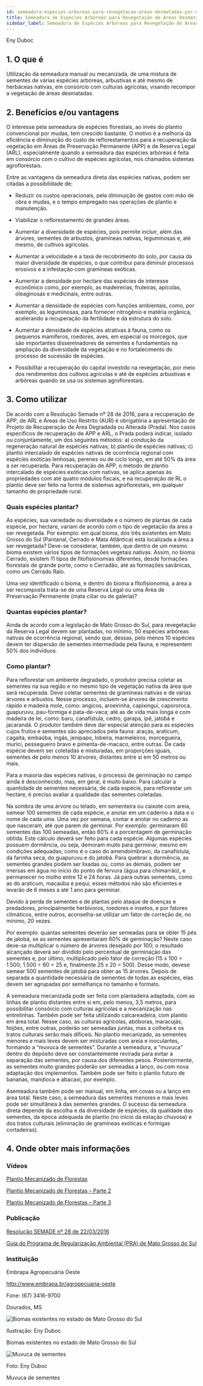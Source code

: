 ```yaml
---
id: semeadura-especies-arboreas-para-revegetacao-areas-desmatadas-por-meio-de-sistemas-agroflorestais
title: Semeadura de Espécies Arbóreas para Revegetação de Áreas Desmatadas por meio de Sistemas Agroflorestais
sidebar_label: Semeadura de Espécies Arbóreas para Revegetação de Áreas Desmatadas por meio de Sistemas Agroflorestais
---
```


<div class="center-textArticle">Eny Duboc</div>

## **1. O que é**

Utilização da semeadura manual ou mecanizada, de uma
mistura de sementes de várias espécies arbóreas, arbustivas e
até mesmo de herbáceas nativas, em consórcio com culturas
agrícolas, visando recompor a vegetação de áreas desmatadas.

## **2. Benefícios e/ou vantagens**

O interesse pela semeadura de espécies florestais, ao invés do
plantio convencional por mudas, tem crescido bastante. O motivo
é a melhoria da eficiência e diminuição do custo de
reflorestamentos para a recuperação da vegetação em Áreas de
Preservação Permanente (APP) e de Reserva Legal (ARL),
especialmente quando a semeadura das espécies arbóreas é
feita em consórcio com o cultivo de espécies agrícolas, nos
chamados sistemas agroflorestais.

Entre as vantagens da semeadura direta das espécies nativas,
podem ser citadas a possibilidade de:

- Reduzir os custos operacionais, pela diminuição de gastos
  com mão de obra e mudas, e o tempo empregado nas
  operações de plantio e manutenção.
- Viabilizar o reflorestamento de grandes áreas.
- Aumentar a diversidade de espécies, pois permite incluir,
  além das árvores, sementes de arbustos, gramíneas
  nativas, leguminosas e, até mesmo, de cultivos agrícolas.

- Aumentar a velocidade e a taxa de recobrimento do solo,
  por causa da maior diversidade de espécies, o que
  contribui para diminuir processos erosivos e a infestação
  com gramíneas exóticas.
- Aumentar a densidade por hectare das espécies de
  interesse econômico como, por exemplo, as madeireiras,
  fruteiras, apícolas, oleaginosas e medicinais, entre outras.
- Aumentar a densidade de espécies com funções
  ambientais, como, por exemplo, as leguminosas, para
  fornecer nitrogênio e matéria orgânica, acelerando a
  recuperação da fertilidade e da estrutura do solo.
- Aumentar a densidade de espécies atrativas à fauna,
  como os pequenos mamíferos, roedores, aves, em
  especial os morcegos, que são importantes disseminadores de sementes e fundamentais na ampliação da
  diversidade da vegetação e no fortalecimento do processo
  de sucessão de espécies.
- Possibilitar a recuperação do capital investido na
  revegetação, por meio dos rendimentos dos cultivos
  agrícolas e até de espécies arbustivas e arbóreas quando
  se usa os sistemas agroflorestais.

## **3. Como utilizar**

De acordo com a Resolução Semade nº 28 de 2016, para a
recuperação de APP, de ARL e Áreas de Uso Restrito (AUR) é
obrigatória a apresentação de Projeto de Recuperação de Área
Degradada ou Alterada (Prada). Nos casos específicos de
recuperação de APP e ARL, o Prada poderá indicar, isolado ou
conjuntamente, um dos seguintes métodos: a) condução da
regeneração natural de espécies nativas; b) plantio de espécies
nativas; c) plantio intercalado de espécies nativas de ocorrência
regional com espécies exóticas lenhosas, perenes ou de ciclo
longo, em até 50% da área a ser recuperada. Para recuperação
de APP, o método de plantio intercalado de espécies exóticas
com nativas, se aplica apenas às propriedades com até quatro
módulos fiscais, e na recuperação de RL o plantio deve ser feito
na forma de sistemas agroflorestais, em qualquer tamanho de
propriedade rural.

### Quais espécies plantar?

As espécies, sua variedade ou
diversidade e o número de plantas de cada espécie, por hectare,
variam de acordo com o tipo de vegetação da área a ser
revegetada. Por exemplo: em qual bioma, dos três existentes em
Mato Grosso do Sul (Pantanal, Cerrado e Mata Atlântica) está
localizada a área a ser revegetada? Deve-se considerar,
também, que dentro de um mesmo bioma existem vários tipos de
formações vegetais nativas. Assim, no bioma Cerrado, existem
11 tipos de fitofisionomias diferentes, desde formações florestais
de grande porte, como o Cerradão, até as formações savânicas,
como um Cerrado Ralo.

Uma vez identificado o bioma, e dentro do bioma a fitofisionomia,
a área a ser recomposta trata-se de uma Reserva Legal ou uma
Área de Preservação Permanente (mata ciliar ou de galeria)?

### Quantas espécies plantar?

Ainda de acordo com a legislação de Mato Grosso do Sul, para revegetação da Reserva Legal
devem ser plantadas, no mínimo, 50 espécies arbóreas nativas
de ocorrência regional, sendo que, dessas, pelo menos 10
espécies devem ter dispersão de sementes intermediada pela
fauna, e representem 50% dos indivíduos.

### Como plantar?

Para reflorestar um ambiente degradado, o
produtor precisa coletar as sementes na sua região e no mesmo
tipo de vegetação nativa da área que será recuperada. Deve
coletar sementes de gramíneas nativas e de várias árvores e
arbustos. Nesse processo, incluem-se árvores de crescimento
rápido e madeira mole, como: angicos, aroeirinha, capixingui,
capororoca, guapuruvu, pau-formiga e pata-de-vaca; até as de
vida mais longa e com madeira de lei, como: baru, canafístula,
cedro, garapa, ipê, jatobá e jacarandá. O produtor também deve
dar especial atenção para as espécies cujos frutos e sementes
são apreciados pela fauna: araçás, araticum, cagaita, embaúba,
ingás, jenipapo, lobeira, marmeleiros, morcegueira, murici,
pessegueiro bravo e pimenta-de-macaco, entre outras. De cada
espécie devem ser coletadas e misturadas, em proporções
iguais, sementes de pelo menos 10 árvores, distantes entre si em
50 metros ou mais.

Para a maioria das espécies nativas, o processo de germinação
no campo ainda é desconhecido, mas, em geral, é muito baixo.
Para calcular a quantidade de sementes necessária, de cada
espécie, para reflorestar um hectare, é preciso avaliar a
qualidade das sementes coletadas.

Na sombra de uma árvore ou telado, em sementeira ou caixote
com areia, semear 100 sementes de cada espécie, e anotar em
um caderno a data e o nome de cada uma. Uma vez por semana,
contar e anotar no caderno as que nasceram, até que parem de
germinar. Por exemplo: germinaram 60 sementes das 100
semeadas, então 60% é a porcentagem de germinação obtida.
Este cálculo deverá ser feito para cada espécie. Algumas espécies
possuem dormência, ou seja, demoram muito para germinar,
mesmo em condições adequadas; como é o caso do amendoimbravo, da canafístula, da farinha seca, do guapuruvu e do jatobá.
Para quebrar a dormência, as sementes grandes podem ser
lixadas ou, como as demais, podem ser imersas em água no início
do ponto de fervura (água para chimarrão), e permanecer no
molho entre 12 e 24 horas. Já para outras sementes, como as do
araticum, macaúba e pequi, esses métodos não são eficientes e
levarão de 6 meses a até 1 ano para germinar.

Devido à perda de sementes e de plantas pelo ataque de
doenças e predadores, principalmente herbívoros, roedores e
insetos, e por fatores climáticos, entre outros, aconselha-se
utilizar um fator de correção de, no mínimo, 20 vezes.

Por exemplo: quantas sementes deverão ser semeadas para se
obter 15 pés de jatobá, se as sementes apresentaram 60% de
germinação? Neste caso deve-se multiplicar o número de
árvores desejado por 100; o resultado alcançado deverá ser
dividido pelo percentual de germinação das sementes e, por
último, multiplicado pelo fator de correção (15 x 100 = 1.500;
1.500 ÷ 60 = 25 e, finalmente 25 x 20 = 500). Desse modo, devese semear 500 sementes de jatobá para obter as 15 árvores.
Depois de separada a quantidade necessária de sementes de
todas as espécies, elas devem ser agrupadas por semelhança no
tamanho e formato.

A semeadura mecanizada pode ser feita com plantadeira
adaptada, com as linhas de plantio distantes entre si em, pelo
menos, 3,5 metros, para possibilitar consórcio com culturas
agrícolas e a mecanização nas entrelinhas. Também pode ser
feita utilizando calcareadeira, com plantio em área total. Nesse
caso, as culturas agrícolas, abóboras, maracujás, feijões, entre
outras, poderão ser semeadas juntas, mas a colheita e os tratos
culturais serão mais difíceis. No plantio mecanizado, as
sementes menores e mais leves devem ser misturadas com areia
e inoculantes, formando a “muvuca de sementes”. Durante a
semeadura, a “muvuca” dentro do depósito deve ser
constantemente revirada para evitar a separação das sementes,
por causa dos diferentes pesos. Posteriormente, as sementes
muito grandes poderão ser semeadas a lanço, ou com nova
adaptação dos implementos. Também pode ser feito o plantio
futuro de bananas, mandioca e abacaxi, por exemplo.

Asemeadura também pode ser manual, em linha, em covas ou a
lanço em área total. Neste caso, a semeadura das sementes
menores e mais leves pode ser simultânea à das sementes
grandes. O sucesso da semeadura direta depende da escolha e
da diversidade de espécies, da qualidade das sementes, da
época adequada de plantio (no início da estação chuvosa) e dos
tratos culturais (eliminação de gramíneas exóticas e formigas
cortadeiras).

## 4. **Onde obter mais informações**

### Vídeos

[Plantio Mecanizado de Florestas](https://bit.ly/33s2r32)

[Plantio Mecanizado de Florestas – Parte 2](https://bit.ly/2Dt4068)

[Plantio Mecanizado de Florestas – Parte 3](https://bit.ly/2rwLTd0)

### Publicação

[Resolução SEMADE nº 28 de 22/03/2016](https://bit.ly/34zScva)

[Guia do Programa de Regularização Ambiental (PRA) de Mato Grosso do Sul](https://bit.ly/37JiT2h)

### Instituição

Embrapa Agropecuária Oeste

http://www.embrapa.br/agropecuaria-oeste

Fone: (67) 3416-9700

Dourados, MS

![Biomas existentes no estado de Mato Grosso do Sul](img/docs/16_semeadura-arboreas/FOTO_01.jpg)

Ilustração: Eny Duboc

<div className="center-textImage">
Biomas existentes no estado de Mato Grosso do Sul
</div>

![Muvuca de sementes](img/docs/16_semeadura-arboreas/FOTO_02.jpg)

Foto: Eny Duboc

<div className="center-textImage">
Muvuca de sementes
</div>
